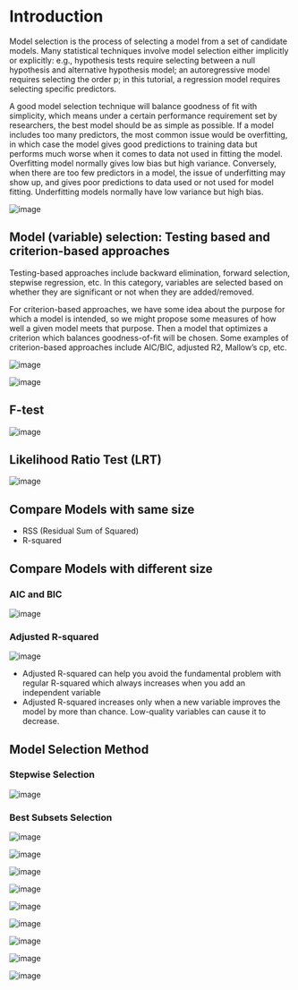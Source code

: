 # Introduction

Model selection is the process of selecting a model from a set of candidate models. Many statistical techniques involve model selection either implicitly or explicitly: e.g., hypothesis tests require selecting between a null hypothesis and alternative hypothesis model; an autoregressive model requires selecting the order p; in this tutorial, a regression model requires selecting specific predictors.

A good model selection technique will balance goodness of fit with simplicity, which means under a certain performance requirement set by researchers, the best model should be as simple as possible. If a model includes too many predictors, the most common issue would be overfitting, in which case the model gives good predictions to training data but performs much worse when it comes to data not used in fitting the model. Overfitting model normally gives low bias but high variance. Conversely, when there are too few predictors in a model, the issue of underfitting may show up, and gives poor predictions to data used or not used for model fitting. Underfitting models normally have low variance but high bias.

![image](https://user-images.githubusercontent.com/60442877/188525133-522b289f-b27d-4b65-b862-be6a21e9f49e.png)

## Model (variable) selection: Testing based and criterion-based approaches

Testing-based approaches include backward elimination, forward selection, stepwise regression, etc. In this category, variables are selected based on whether they are significant or not when they are added/removed. 

For criterion-based approaches, we have some idea about the purpose for which a model is intended, so we might propose some measures of how well a given model meets that purpose. Then a model that optimizes a criterion which balances goodness-of-fit will be chosen. Some examples of criterion-based approaches include AIC/BIC, adjusted R2, Mallow’s cp, etc.

![image](https://user-images.githubusercontent.com/60442877/188523263-5a3b92da-6a47-46af-b89d-438a715018fa.png)

![image](https://user-images.githubusercontent.com/60442877/188523271-0f879d59-3fed-4e44-bf1d-65a70eb3003d.png)

## F-test

![image](https://user-images.githubusercontent.com/60442877/188527552-ed08f9d0-ea71-48b7-b948-6de3cb3b92f4.png)

## Likelihood Ratio Test (LRT)

![image](https://user-images.githubusercontent.com/60442877/188527596-07c02240-ef71-48a4-a7bd-cf57b13da48c.png)

## Compare Models with same size

* RSS (Residual Sum of Squared)
* R-squared

## Compare Models with different size

### AIC and BIC

![image](https://user-images.githubusercontent.com/60442877/188527617-b468ef97-06d1-4730-be7a-ed1f8bccebd8.png)

### Adjusted R-squared

![image](https://user-images.githubusercontent.com/60442877/188528451-cd57d854-2c96-440e-9c47-9586849aadf9.png)

* Adjusted R-squared can help you avoid the fundamental problem with regular R-squared which always increases when you add an independent variable
* Adjusted R-squared increases only when a new variable improves the model by more than chance. Low-quality variables can cause it to decrease.

## Model Selection Method

### Stepwise Selection

![image](https://user-images.githubusercontent.com/60442877/188527678-b5968a0d-c962-4301-a9ef-69fe16fa223d.png)

### Best Subsets Selection

![image](https://user-images.githubusercontent.com/60442877/188528876-35e04993-71af-471d-9513-8d2de07a10a8.png)

![image](https://user-images.githubusercontent.com/60442877/188528904-b7fa1f69-b075-43bb-8f40-2d4927e25cbb.png)

![image](https://user-images.githubusercontent.com/60442877/188529130-c99e18f5-d9c3-4292-9ae2-05ffb1823851.png)

![image](https://user-images.githubusercontent.com/60442877/188529192-38bf1807-bf45-4388-8161-b235095abe9c.png)

![image](https://user-images.githubusercontent.com/60442877/188529252-293080cd-dda7-4dff-9802-9b40db63bf50.png)

![image](https://user-images.githubusercontent.com/60442877/188529356-bfcbcf3b-0231-4f88-8b0b-81494de5b283.png)

![image](https://user-images.githubusercontent.com/60442877/188529388-9ca9a253-a8fe-4e4f-a42c-fe228b7d054d.png)

![image](https://user-images.githubusercontent.com/60442877/188529404-9d4f36a7-b198-48e5-94e1-19a42f062b0d.png)

![image](https://user-images.githubusercontent.com/60442877/188529522-74b499ab-3138-435a-bba9-bb1c1e2f8caa.png)


